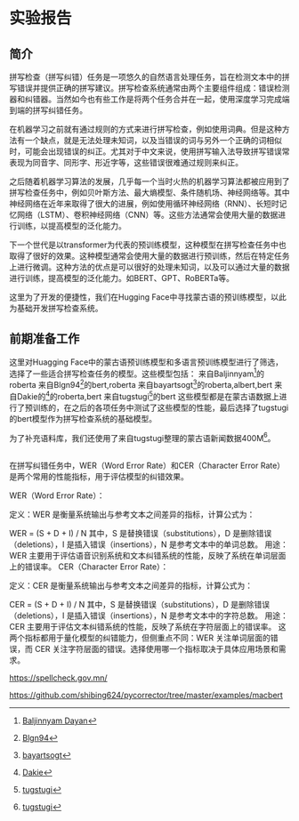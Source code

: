# 实验报告

## 简介
拼写检查（拼写纠错）任务是一项悠久的自然语言处理任务，旨在检测文本中的拼写错误并提供正确的拼写建议。拼写检查系统通常由两个主要组件组成：错误检测器和纠错器。当然如今也有些工作是将两个任务合并在一起，使用深度学习完成端到端的拼写纠错任务。

在机器学习之前就有通过规则的方式来进行拼写检查，例如使用词典。但是这种方法有一个缺点，就是无法处理未知词，以及当错误的词与另外一个正确的词相似时，可能会出现错误的纠正。尤其对于中文来说，使用拼写输入法导致拼写错误常表现为同音字、同形字、形近字等，这些错误很难通过规则来纠正。

之后随着机器学习算法的发展，几乎每一个当时火热的机器学习算法都被应用到了拼写检查任务中，例如贝叶斯方法、最大熵模型、条件随机场、神经网络等。其中神经网络在近年来取得了很大的进展，例如使用循环神经网络（RNN）、长短时记忆网络（LSTM）、卷积神经网络（CNN）等。这些方法通常会使用大量的数据进行训练，以提高模型的泛化能力。

下一个世代是以transformer为代表的预训练模型，这种模型在拼写检查任务中也取得了很好的效果。这种模型通常会使用大量的数据进行预训练，然后在特定任务上进行微调。这种方法的优点是可以很好的处理未知词，以及可以通过大量的数据进行训练，提高模型的泛化能力。如BERT、GPT、RoBERTa等。

这里为了开发的便捷性，我们在Hugging Face中寻找蒙古语的预训练模型，以此为基础开发拼写检查系统。

## 前期准备工作
这里对Huagging Face中的蒙古语预训练模型和多语言预训练模型进行了筛选，选择了一些适合拼写检查任务的模型。这些模型包括：
来自Baljinnyam[^1]的roberta
来自Blgn94[^2]的bert,roberta
来自bayartsogt[^3]的roberta,albert,bert
来自Dakie的[^4]的roberta,bert
来自tugstugi[^5]的bert
这些模型都是在蒙古语数据上进行了预训练的，在之后的各项任务中测试了这些模型的性能，最后选择了tugstugi的bert模型作为拼写检查系统的基础模型。


为了补充语料库，我们还使用了来自tugstugi整理的蒙古语新闻数据400M[^5]。

## 


[^1]: [Baljinnyam Dayan](https://huggingface.co/Baljinnyam)
[^2]: [Blgn94](https://huggingface.co/Blgn94)
[^3]: [bayartsogt](https://huggingface.co/bayartsogt)
[^4]: [Dakie](https://huggingface.co/Dakie)
[^5]: [tugstugi](https://huggingface.co/tugstugi)


## 


在拼写纠错任务中，WER（Word Error Rate）和CER（Character Error Rate）是两个常用的性能指标，用于评估模型的纠错效果。

WER（Word Error Rate）：

定义：WER 是衡量系统输出与参考文本之间差异的指标，计算公式为：

WER = (S + D + I) / N
其中，S 是替换错误（substitutions），D 是删除错误（deletions），I 是插入错误（insertions），N 是参考文本中的单词总数。
用途：WER 主要用于评估语音识别系统和文本纠错系统的性能，反映了系统在单词层面上的错误率。
CER（Character Error Rate）：

定义：CER 是衡量系统输出与参考文本之间差异的指标，计算公式为：

CER = (S + D + I) / N
其中，S 是替换错误（substitutions），D 是删除错误（deletions），I 是插入错误（insertions），N 是参考文本中的字符总数。
用途：CER 主要用于评估文本纠错系统的性能，反映了系统在字符层面上的错误率。
这两个指标都用于量化模型的纠错能力，但侧重点不同：WER 关注单词层面的错误，而 CER 关注字符层面的错误。选择使用哪一个指标取决于具体应用场景和需求。


https://spellcheck.gov.mn/



https://github.com/shibing624/pycorrector/tree/master/examples/macbert